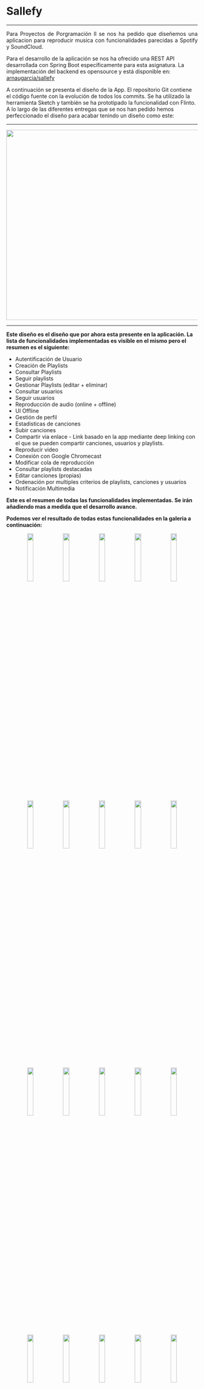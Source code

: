 # Sallefy

-------------

<p align="justify">
Para Proyectos de Porgramación II se nos ha pedido que diseñemos una aplicacion para reproducir musica con funcionalidades parecidas a Spotify y SoundCloud. 

Para el desarrollo de la aplicación se nos ha ofrecido una REST API desarrollada con Spring Boot específicamente para esta asignatura. La implementación del backend es opensource y está disponible en: [arnaugarcia/sallefy](https://github.com/arnaugarcia/sallefy) 
  
A continuación se presenta el diseño de la App. El  repositorio Git  contiene el código fuente  con la evolución de todos los commits.  Se ha utilizado la herramienta Sketch y  también se ha prototipado la funcionalidad con Flinto. A lo largo de las diferentes entregas que se nos han pedido hemos perfeccionado el diseño para acabar tenindo un diseño como este:
</p>

-------------

<p align="center">
  <img src="https://user-images.githubusercontent.com/48185184/77230548-47f8ac80-6b95-11ea-995f-fb809f6d74b1.png" data-canonical-src="https://user-images.githubusercontent.com/48185184/77230548-47f8ac80-6b95-11ea-995f-fb809f6d74b1.png" width="580" height="500" />
</p>

-------------

**Este diseño es el diseño que por ahora esta presente en la aplicación. La lista de funcionalidades implementadas es visible en el mismo pero el resumen es el siguiente:**
* Autentificación de Usuario
* Creación de Playlists
* Consultar Playlists
* Seguir playlists
* Gestionar Playlists (editar + eliminar)
* Consultar usuarios
* Seguir usuarios
* Reproducción de audio (online + offline)
* UI Offline
* Gestión de perfil
* Estadisticas de canciones
* Subir canciones
* Compartir via enlace - Link basado en la app mediante deep linking con el que se pueden compartir canciones, usuarios y playlists.
* Reproducir video
* Conexión con Google Chromecast
* Modificar cola de reproducción
* Consultar playlists destacadas
* Editar canciones (propias)
* Ordenación por multiples criterios de playlists, canciones y usuarios
* Notificación Multimedia

**Este es el resumen de todas las funcionalidades implementadas. Se irán añadiendo mas a medida que el desarrollo avance.**


**Podemos ver el resultado de todas estas funcionalidades en la galeria a continuación:**
<p align="center">
<img src="https://user-images.githubusercontent.com/48185184/82435842-32203e80-9a95-11ea-97bd-73a0651268c2.png" width="18%"></img> <img src="https://user-images.githubusercontent.com/48185184/82435850-351b2f00-9a95-11ea-8532-f786458bd521.png" width="18%"></img> <img src="https://user-images.githubusercontent.com/48185184/82435858-364c5c00-9a95-11ea-8b58-efeb9b0a51b9.png" width="18%"></img> <img src="https://user-images.githubusercontent.com/48185184/82435862-36e4f280-9a95-11ea-9d18-4d219692041a.png" width="18%"></img> <img src="https://user-images.githubusercontent.com/48185184/82435865-377d8900-9a95-11ea-81e7-2cff9f1d6136.png" width="18%"></img> <img src="https://user-images.githubusercontent.com/48185184/82436927-db1b6900-9a96-11ea-8be4-b1945320d137.png" width="18%"></img> <img src="https://user-images.githubusercontent.com/48185184/82435869-38aeb600-9a95-11ea-9cbe-82524190c149.png" width="18%"></img> <img src="https://user-images.githubusercontent.com/48185184/82435870-39474c80-9a95-11ea-9ada-73ad20a53c98.png" width="18%"></img> <img src="https://user-images.githubusercontent.com/48185184/82435871-39474c80-9a95-11ea-86bc-aa1a40b07116.png" width="18%"></img> <img src="https://user-images.githubusercontent.com/48185184/82435874-39dfe300-9a95-11ea-9e1e-2b82ca12dc2d.png" width="18%"></img> <img src="https://user-images.githubusercontent.com/48185184/82435875-39dfe300-9a95-11ea-9f49-2673a11d8876.png" width="18%"></img> <img src="https://user-images.githubusercontent.com/48185184/82435876-3a787980-9a95-11ea-8d9b-95126d1165d9.png" width="18%"></img> <img src="https://user-images.githubusercontent.com/48185184/82435877-3b111000-9a95-11ea-80af-bfb91e92bd96.png" width="18%"></img> <img src="https://user-images.githubusercontent.com/48185184/82435879-3b111000-9a95-11ea-9786-2a5faed75c6a.png" width="18%"></img> <img src="https://user-images.githubusercontent.com/48185184/82435880-3ba9a680-9a95-11ea-8267-cb5ddad87bea.png" width="18%"></img> <img src="https://user-images.githubusercontent.com/48185184/82435883-3ba9a680-9a95-11ea-9a59-db546517f33c.png" width="18%"></img> <img src="https://user-images.githubusercontent.com/48185184/82436422-18cbc200-9a96-11ea-94d7-65990d17f2f4.png" width="18%"></img> <img src="https://user-images.githubusercontent.com/48185184/82436439-1b2e1c00-9a96-11ea-9057-83536024badd.png" width="18%"></img> <img src="https://user-images.githubusercontent.com/48185184/82436446-1d907600-9a96-11ea-8966-43295e0c96ba.png" width="18%"></img> <img src="https://user-images.githubusercontent.com/48185184/82436448-1ec1a300-9a96-11ea-80bc-08503d83c22f.png" width="18%"></img> 
</p>


